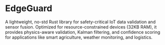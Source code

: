 # EdgeGuard
A lightweight, no-std Rust library for safety-critical IoT data validation and sensor fusion. Optimized for resource-constrained devices (32KB RAM), it provides physics-aware validation, Kalman filtering, and confidence scoring for applications like smart agriculture, weather monitoring, and logistics.
